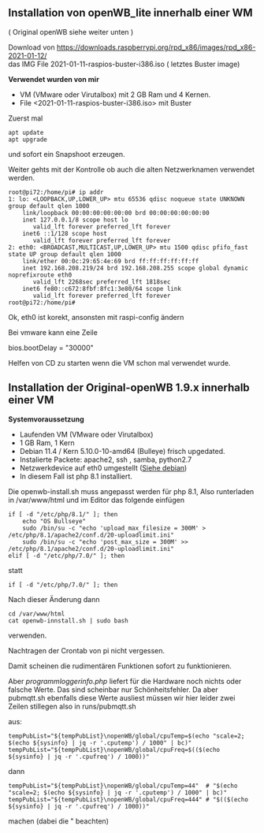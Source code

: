 ## Installation von openWB_lite innerhalb einer WM ##
( Original openWB siehe weiter unten )

Download von https://downloads.raspberrypi.org/rpd_x86/images/rpd_x86-2021-01-12/   
das IMG File 2021-01-11-raspios-buster-i386.iso ( letztes Buster image)

**Verwendet wurden von mir**

- VM (VMware oder Virutalbox) mit 2 GB Ram und 4 Kernen.
- File <2021-01-11-raspios-buster-i386.iso> mit Buster 

Zuerst mal 
```
apt update 
apt upgrade 
```
und sofort ein Snapshoot erzeugen.

Weiter gehts mit der Kontrolle ob auch die alten Netzwerknamen verwendet werden.
```
root@pi72:/home/pi# ip addr
1: lo: <LOOPBACK,UP,LOWER_UP> mtu 65536 qdisc noqueue state UNKNOWN group default qlen 1000
    link/loopback 00:00:00:00:00:00 brd 00:00:00:00:00:00
    inet 127.0.0.1/8 scope host lo
       valid_lft forever preferred_lft forever
    inet6 ::1/128 scope host
       valid_lft forever preferred_lft forever
2: eth0: <BROADCAST,MULTICAST,UP,LOWER_UP> mtu 1500 qdisc pfifo_fast state UP group default qlen 1000
    link/ether 00:0c:29:65:4e:69 brd ff:ff:ff:ff:ff:ff
    inet 192.168.208.219/24 brd 192.168.208.255 scope global dynamic noprefixroute eth0
       valid_lft 2268sec preferred_lft 1818sec
    inet6 fe80::c672:8fbf:8fc1:3e80/64 scope link
       valid_lft forever preferred_lft forever
root@pi72:/home/pi#
```			
Ok, eth0 ist korekt, ansonsten mit raspi-config ändern

Bei vmware kann eine Zeile 

bios.bootDelay = "30000" 

Helfen von CD zu starten wenn die VM schon mal verwendet wurde.



## Installation der Original-openWB 1.9.x innerhalb einer VM ##

**Systemvoraussetzung**
- Laufenden VM (VMware oder Virutalbox)
- 1 GB Ram, 1 Kern
- Debian 11.4 / Kern 5.10.0-10-amd64  (Bulleye) frisch upgedated.
- Instalierte Packete:  apache2, ssh , samba, python2.7 
- Netzwerkdevice auf eth0 umgestellt ([Siehe debian](debian.md))
- In diesem Fall ist php 8.1 installiert.

Die openwb-install.sh muss angepasst werden für php 8.1, Also runterladen in /var/www/html und im Editor das folgende einfügen

```
if [ -d "/etc/php/8.1/" ]; then
	echo "OS Bullseye"
	sudo /bin/su -c "echo 'upload_max_filesize = 300M' > /etc/php/8.1/apache2/conf.d/20-uploadlimit.ini"
	sudo /bin/su -c "echo 'post_max_size = 300M' >> /etc/php/8.1/apache2/conf.d/20-uploadlimit.ini"
elif [ -d "/etc/php/7.0/" ]; then
```

statt 

``` 
if [ -d "/etc/php/7.0/" ]; then
``` 

Nach dieser Änderung dann 

```
cd /var/www/html
cat openwb-innstall.sh | sudo bash 
```

verwenden.

Nachtragen der Crontab von pi nicht vergessen.

Damit scheinen die rudimentären Funktionen sofort zu funktionieren.

Aber *programmloggerinfo.php* liefert für die Hardware noch nichts oder falsche Werte. Das sind scheinbar nur Schönheitsfehler.
Da aber pubmqtt.sh ebenfalls diese Werte ausliest müssen wir hier leider zwei Zeilen stillegen
also in runs/pubmqtt.sh 

aus:

```
tempPubList="${tempPubList}\nopenWB/global/cpuTemp=$(echo "scale=2; $(echo ${sysinfo} | jq -r '.cputemp') / 1000" | bc)"
tempPubList="${tempPubList}\nopenWB/global/cpuFreq=$(($(echo ${sysinfo} | jq -r '.cpufreq') / 1000))"
```
dann
```
tempPubList="${tempPubList}\nopenWB/global/cpuTemp=44"  # "$(echo "scale=2; $(echo ${sysinfo} | jq -r '.cputemp') / 1000" | bc)"
tempPubList="${tempPubList}\nopenWB/global/cpuFreq=444" # "$(($(echo ${sysinfo} | jq -r '.cpufreq') / 1000))"
```
machen (dabei die " beachten)

